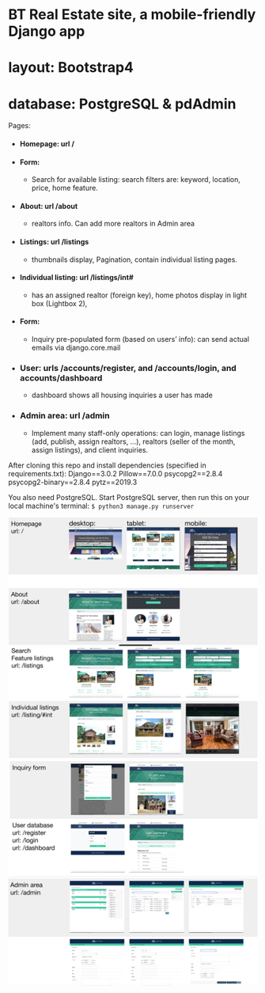 # BT Real Estate site, a mobile-friendly Django app
# layout: Bootstrap4 
# database: PostgreSQL & pdAdmin


Pages:

- #### Homepage: url /

- #### Form: 
  + Search for available listing: search filters are: keyword, location, price, home feature.

- #### About: url /about
  + realtors info. Can add more realtors in Admin area

- #### Listings: url /listings
  + thumbnails display, Pagination, contain individual listing pages. 

- #### Individual listing: url /listings/int# 
  + has an assigned realtor (foreign key), home photos display in light box (Lightbox 2), 

- #### Form: 
  + Inquiry pre-populated form (based on users’ info): can send actual emails via django.core.mail

- ### User: urls /accounts/register, and /accounts/login, and accounts/dashboard
  + dashboard shows all housing inquiries a user has made

- ### Admin area: url /admin
  + Implement many staff-only operations: can login, manage listings (add, publish, assign realtors, …), realtors (seller of the month, assign listings), and client inquiries.

After cloning this repo and install dependencies (specified in requirements.txt):
Django==3.0.2
Pillow==7.0.0
psycopg2==2.8.4
psycopg2-binary==2.8.4
pytz==2019.3

You also need PostgreSQL. Start PostgreSQL server, then run this on your local machine's terminal:
`$ python3 manage.py runserver`

![page-screenshot1](show1.png)
![page-screenshot2](show2.png)
![page-screenshot3](show3.png)
![page-screenshot4](show4.png)

